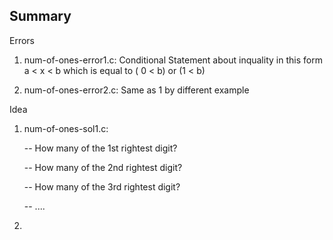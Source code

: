 Summary
-------
Errors
   1. num-of-ones-error1.c: Conditional Statement about inquality in this form a < x < b                                        which is equal to ( 0 < b) or (1 < b)
   
   2. num-of-ones-error2.c: Same as 1 by different example
   

Idea
   1. num-of-ones-sol1.c:
      
      -- How many of the 1st rightest digit?

      -- How many of the 2nd rightest digit?
      
      -- How many of the 3rd rightest digit?
      
      -- ....

   2. 
   

